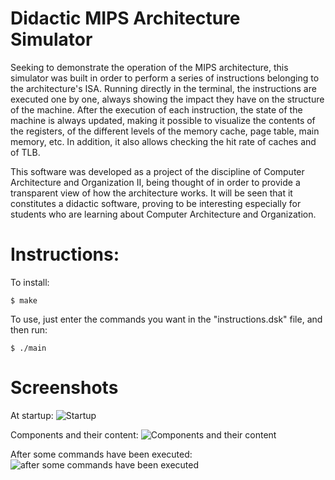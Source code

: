 # Didactic MIPS Architecture Simulator

Seeking to demonstrate the operation of the MIPS architecture, this simulator was built in order to perform a series of
instructions belonging to the architecture's ISA. Running directly in the terminal, the instructions are executed one by one,
always showing the impact they have on the structure of the machine. After the execution of each instruction, the state
of the machine is always updated, making it possible to visualize the contents of the registers, of the different levels of the memory
cache, page table, main memory, etc. In addition, it also allows checking the hit rate of caches and
of TLB.

This software was developed as a project of the discipline of Computer Architecture and Organization II, being thought of
in order to provide a transparent view of how the architecture works. It will be seen that it constitutes a didactic software,
proving to be interesting especially for students who are learning about Computer Architecture and Organization.

# Instructions:

To install:

```console
$ make
```

To use, just enter the commands you want in the "instructions.dsk" file, and then run:

```console
$ ./main
```

# Screenshots
 At startup:
![Startup](https://user-images.githubusercontent.com/50810498/185251508-d9ec82db-e024-4d1a-8924-a72745ead000.png)

Components and their content:
![Components and their content](https://user-images.githubusercontent.com/50810498/185251717-2053a572-9929-49f4-ae26-161b65b42881.png)

After some commands have been executed:
![after some commands have been executed](https://user-images.githubusercontent.com/50810498/185251826-5399e292-7555-47d9-8ed1-7e58efd41f52.png)

